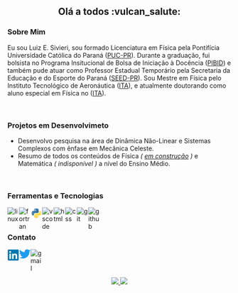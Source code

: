 
<h2 align="center"><b>Olá a todos :vulcan_salute:</b></h2>

<h3 align="left"><b> Sobre Mim </b></h3>

Eu sou Luiz E. Sivieri, sou formado Licenciatura em Física pela Pontifícia Universidade Católica do Paraná ([PUC-PR]). Durante a graduação, fui bolsista no Programa Insitucional de Bolsa de Iniciação à Docência ([PIBID]) e também pude atuar como Professor Estadual Temporário pela Secretaria da Educação e do Esporte do Paraná ([SEED-PR]). Sou Mestre em Física pelo Instituto Tecnológico de Aeronáutica ([ITA]), e atualmente doutorando como aluno especial em Física no ([ITA]). 

<br/>

### Projetos em Desenvolvimeto

* Desenvolvo pesquisa na área de Dinâmica Não-Linear e Sistemas Complexos com ênfase em Mecânica Celeste.
* Resumo de todos os conteúdos de Física _( [em construção] )_ e Matemática _( indisponível )_ a nível do Ensino Médio.
<br/>

### Ferramentas e Tecnologias

<img align="left" alt="linux" width="26px" src="https://upload.wikimedia.org/wikipedia/commons/8/86/TUX-G2-SVG.svg"/></img>
<img align="left" alt="fortran" width="26px" src="https://upload.wikimedia.org/wikipedia/commons/thumb/b/b8/Fortran_logo.svg/120px-Fortran_logo.svg.png" /></img>
<img align="left" alt="python" width="26px" src="https://raw.githubusercontent.com/devicons/devicon/master/icons/python/python-original.svg" /></img>
<img align="left" alt="vscode" width="26px" src="https://upload.wikimedia.org/wikipedia/commons/thumb/2/2d/Visual_Studio_Code_1.18_icon.svg/64px-Visual_Studio_Code_1.18_icon.svg.png" /></img>
<img align="left" alt="html" width="26px" src="https://cdn.jsdelivr.net/gh/devicons/devicon/icons/html5/html5-original.svg"/></img>
<img align="left" alt="css" width="26px" src="https://cdn.jsdelivr.net/gh/devicons/devicon/icons/css3/css3-original.svg"/></img>
<img align="left" alt="git" width="26px" src="https://cdn.jsdelivr.net/gh/devicons/devicon/icons/git/git-original.svg"/></img>
<img align="left" alt="github" width="26px" src="https://cdn.jsdelivr.net/gh/devicons/devicon/icons/github/github-original.svg"/></img>
<br>
<br>

### Contato


[<img align="left" alt="linkedin" width="26px" src="https://raw.githubusercontent.com/devicons/devicon/master/icons/linkedin/linkedin-original.svg" />][linkedin]
[<img align="left" alt="twitter" width="26px" src="https://raw.githubusercontent.com/devicons/devicon/master/icons/twitter/twitter-original.svg" />][twitter]
[<img align="left" alt="gmail" width="26px" src="https://upload.wikimedia.org/wikipedia/commons/7/7e/Gmail_icon_%282020%29.svg" />][gmail]
<br>
<br>

##
<p>
<div align="center">
    <a href="https://github.com/lesivieri">
    <img height="150em" src="https://github-readme-stats.vercel.app/api?username=lesivieri&show_icons=true&theme=github_dark&include_all_commits=true&count_private=true"/>
    <img height="150em" src="https://github-readme-stats.vercel.app/api/top-langs/?username=lesivieri&layout=compact&langs_count=7&theme=github_dark"/>
</div>
</p>


<!-- SITES -->
[website]: https://www.alura.com.br/
[instagram]: https://www.instagram.com/
[twitter]: https://twitter.com/LuizSivieri
[linkedin]: https://www.linkedin.com/in/luiz-eduardo-sivieri-371bab188/
[ITA]: https://www.pgfis.ita.br/pt/
[PUC-PR]: https://www.pucpr.br/cursos-graduacao/fisica/
[PIBID]: http://portal.mec.gov.br/pibid
[SEED-PR]: https://www.educacao.pr.gov.br/
[gmail]: mailto:lesivieri.dev@gmail.com

<!-- Projetos -->
[em construção]: https://lesivieri.github.io/fisem/teste3
